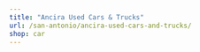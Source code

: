 ```yaml
---
title: "Ancira Used Cars & Trucks"
url: /san-antonio/ancira-used-cars-and-trucks/
shop: car
---
```

